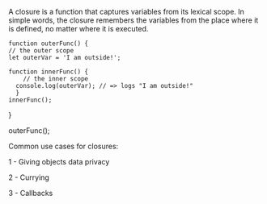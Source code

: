A closure is a function that captures variables from its lexical scope. In simple words, the closure remembers the variables from the place where it is defined, no matter where it is executed.

	function outerFunc() {
  	// the outer scope
  	let outerVar = 'I am outside!';

  	function innerFunc() {
    	// the inner scope
      console.log(outerVar); // => logs "I am outside!"
 	  }
	innerFunc();
}

outerFunc();


Common use cases for closures:

1 - Giving objects data privacy  

2 - Currying

3 - Callbacks

